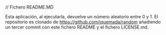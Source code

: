 // Fichero README.MD

Esta aplicación, al ejecutarla, devuelve un número aleatorio entre 0 y 1.
El repositorio es clonado de https://github.com/jquemada/random
añadiendo un tercer commit con este fichero README y el fichero LICENSE.md.
